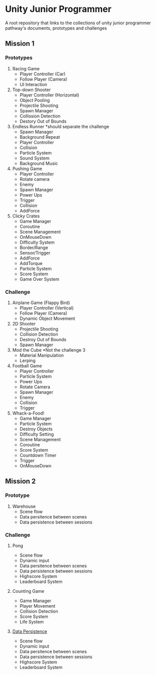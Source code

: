 # Unity Junior Programmer
A root repository that links to the collections of unity junior programmer pathway's documents, prototypes and challenges

## Mission 1
### Prototypes
1. Racing Game
   - Player Controller (Car)
   - Follow Player (Camera)
   - UI Interaction
2. Top-down Shooter
   - Player Controller (Horizontal)
   - Object Pooling
   - Projectile Shooting
   - Spawn Manager
   - Collission Detection
   - Destory Out of Bounds
3. Endless Runner *should separate the challenge
   - Spawn Manager
   - Background Repeat
   - Player Controller
   - Collision
   - Particle System
   - Sound System
   - Background Music
4. Pushing Game
   - Player Controller
   - Rotate camera
   - Enemy
   - Spawn Manager
   - Power Ups
   - Trigger
   - Collision
   - AddForce
5. Clicky Crates
   - Game Manager
   - Coroutine
   - Scene Management
   - OnMouseDown
   - Difficulty System
   - Border/Range
   - Sensor/Trigger
   - AddForce
   - AddTorque
   - Particle System
   - Score System
   - Game Over System

### Challenge
1. Airplane Game (Flappy Bird)
   - Player Controller (Vertical)
   - Follow Player (Camera)
   - Dynamic Object Movement
2. 2D Shooter
   - Projectile Shooting
   - Collision Detection
   - Destroy Out of Bounds
   - Spawn Manager
3. Mod the Cube *Not the challenge 3
   - Material Manipulation
   - Lerping
4. Football Game
   - Player Controller
   - Particle System
   - Power Ups
   - Rotate Camera
   - Spawn Manager
   - Enemy
   - Collision
   - Trigger
5. Whack-a-Food!
   - Game Manager
   - Particle System
   - Destroy Objects
   - Difficulty Setting
   - Scene Management
   - Coroutine
   - Score System
   - Countdown Timer
   - Trigger
   - OnMouseDown

## Mission 2
### Prototype
1. Warehouse
   - Scene flow
   - Data persitence between scenes
   - Data persistence between sessions

### Challenge
1. Pong
   - Scene flow
   - Dynamic input
   - Data persitence between scenes
   - Data persistence between sessions
   - Highscore System
   - Leaderboard System

2. Counting Game
   - Game Manager
   - Player Movement
   - Collision Detection
   - Score System
   - Life System
  
3. <a href="https://github.com/jazersalazar/Data-Persistence-Project">Data Persistence</a>
   - Scene flow
   - Dynamic input
   - Data persitence between scenes
   - Data persistence between sessions
   - Highscore System
   - Leaderboard System

